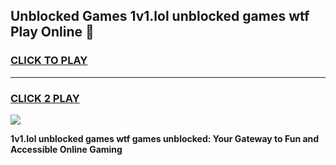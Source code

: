 
## Unblocked Games 1v1.lol unblocked games wtf Play Online 👋
<h3>
<a href="https://news.freeplayer.one?title=1v1.lol_unblocked_games_wtf&ref=17F">CLICK TO PLAY</a></h3>
<hr>

<h3>
<a href="https://news.freeplayer.one?title=1v1.lol_unblocked_games_wtf&ref=17F">CLICK 2 PLAY</a>
  
</h3>

<a href="https://news.freeplayer.one?title=1v1.lol_unblocked_games_wtf&ref=17F/"><img src="https://clearcache.store/games.png"></a>


**1v1.lol unblocked games wtf games unblocked: Your Gateway to Fun and Accessible Online Gaming**

